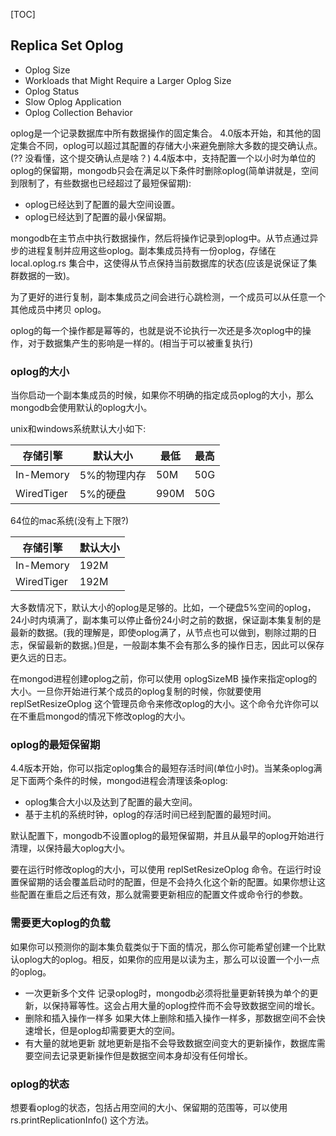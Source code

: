 [TOC]

## Replica Set Oplog
* Oplog Size
* Workloads that Might Require a Larger Oplog Size
* Oplog Status
* Slow Oplog Application
* Oplog Collection Behavior

oplog是一个记录数据库中所有数据操作的固定集合。
4.0版本开始，和其他的固定集合不同，oplog可以超过其配置的存储大小来避免删除大多数的提交确认点。(?? 没看懂，这个提交确认点是啥？)
4.4版本中，支持配置一个以小时为单位的oplog的保留期，mongodb只会在满足以下条件时删除oplog(简单讲就是，空间到限制了，有些数据也已经超过了最短保留期):  

* oplog已经达到了配置的最大空间设置。
* oplog已经达到了配置的最小保留期。

mongodb在主节点中执行数据操作，然后将操作记录到oplog中。从节点通过异步的进程复制并应用这些oplog。副本集成员持有一份oplog，存储在 local.oplog.rs 集合中，这使得从节点保持当前数据库的状态(应该是说保证了集群数据的一致)。

为了更好的进行复制，副本集成员之间会进行心跳检测，一个成员可以从任意一个其他成员中拷贝
oplog。

oplog的每一个操作都是幂等的，也就是说不论执行一次还是多次oplog中的操作，对于数据集产生的影响是一样的。(相当于可以被重复执行)

### oplog的大小
当你启动一个副本集成员的时候，如果你不明确的指定成员oplog的大小，那么mongodb会使用默认的oplog大小。

unix和windows系统默认大小如下:

| 存储引擎 | 默认大小 | 最低 | 最高 |
| ------- | --------| ----- | ---- |
| In-Memory | 5%的物理内存 | 50M | 50G |
| WiredTiger | 5%的硬盘 | 990M | 50G |

64位的mac系统(没有上下限?)

| 存储引擎 | 默认大小 |
| ------- | --------| 
| In-Memory | 192M |
| WiredTiger | 192M |

大多数情况下，默认大小的oplog是足够的。比如，一个硬盘5%空间的oplog，24小时内填满了，副本集可以停止备份24小时之前的数据，保证副本集复制的是最新的数据。(我的理解是，即使oplog满了，从节点也可以做到，剔除过期的日志，保留最新的数据。)但是，一般副本集不会有那么多的操作日志，因此可以保存更久远的日志。

在mongod进程创建oplog之前，你可以使用 oplogSizeMB 操作来指定oplog的大小。一旦你开始进行某个成员的oplog复制的时候，你就要使用 replSetResizeOplog 这个管理员命令来修改oplog的大小。这个命令允许你可以在不重启mongod的情况下修改oplog的大小。

### oplog的最短保留期
4.4版本开始，你可以指定oplog集合的最短存活时间(单位小时)。当某条oplog满足下面两个条件的时候，mongod进程会清理该条oplog:
* oplog集合大小以及达到了配置的最大空间。
* 基于主机的系统时钟，oplog的存活时间已经到配置的最短时间。

默认配置下，mongodb不设置oplog的最短保留期，并且从最早的oplog开始进行清理，以保持最大oplog大小。

要在运行时修改oplog的大小，可以使用 replSetResizeOplog 命令。在运行时设置保留期的话会覆盖启动时的配置，但是不会持久化这个新的配置。如果你想让这些配置在重启之后还有效，那么就需要更新相应的配置文件或命令行的参数。

### 需要更大oplog的负载
如果你可以预测你的副本集负载类似于下面的情况，那么你可能希望创建一个比默认oplog大的oplog。相反，如果你的应用是以读为主，那么可以设置一个小一点的oplog。

* 一次更新多个文件
记录oplog时，mongodb必须将批量更新转换为单个的更新，以保持幂等性。这会占用大量的oplog控件而不会导致数据空间的增长。
* 删除和插入操作一样多
如果大体上删除和插入操作一样多，那数据空间不会快速增长，但是oplog却需要更大的空间。
* 有大量的就地更新
就地更新是指不会导致数据空间变大的更新操作，数据库需要空间去记录更新操作但是数据空间本身却没有任何增长。

### oplog的状态
想要看oplog的状态，包括占用空间的大小、保留期的范围等，可以使用rs.printReplicationInfo() 这个方法。







